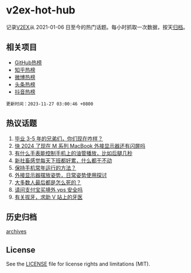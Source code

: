 # v2ex-hot-hub

 记录[V2EX](https://www.v2ex.com/)从 2021-01-06 日至今的热门话题。每小时抓取一次数据，按天[归档](archives)。
 
 ## 相关项目

- [GitHub热榜](https://github.com/it985/github-hot-hub)
- [知乎热榜](https://github.com/it985/zhihu-hot-hub)
- [微博热榜](https://github.com/it985/weibo-hot-hub)
- [头条热榜](https://github.com/it985/toutiao-hot-hub)
- [抖音热榜](https://github.com/it985/douyin-hot-hub)


 `更新时间：2023-11-27 03:00:46 +0800`

## 热议话题

1. [毕业 3-5 年的兄弟们，你们现在咋样？](https://www.v2ex.com/t/995249)
1. [快 2024 了现在 M 系列 MacBook 外接显示器还有闪屏吗](https://www.v2ex.com/t/995278)
1. [有什么手表能控制手机上的油管播放，比如后腿几秒](https://www.v2ex.com/t/995275)
1. [新社畜感觉每天下班都好累，什么都干不动](https://www.v2ex.com/t/995322)
1. [保持手机常年运行的方法？](https://www.v2ex.com/t/995231)
1. [外接显示器摆放姿势，日常姿势使用探讨](https://www.v2ex.com/t/995279)
1. [大多数人最后都是怎么死的？](https://www.v2ex.com/t/995314)
1. [请问支付宝买境外 vps 安全吗](https://www.v2ex.com/t/995262)
1. [有关拔牙，求助 V 站上的牙医](https://www.v2ex.com/t/995229)

## 历史归档

[archives](archives)

## License

See the [LICENSE](LICENSE) file for license rights and limitations (MIT).
